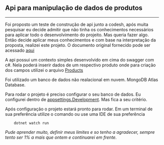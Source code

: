 ## Api para manipulação de dados de produtos
<hr>

Foi proposto um teste de construção de api junto a codesh, após muita pesquisar eu decide admitir que não tinha os conhecimentos necessários para aplicar todo o desenvolvimento do projeito. Mas queria fazer algo. Então decide aplicar meus conhecimentos e com base na interpretação da proposta, realizei este projeto. O documento original fornecido pode ser acessado [aqui](/Documentation/products-parser-20230105/README.md)

A api possui um contexto simples desenvolvido em cima do swagger com c#. Nela poderá inserir dados de um respectivo produto onde para criação dos campos utilizei o arquivo [Products](Documentation/products-parser-20230105/products.json)

Foi utilizado um banco de dados não realacional em nuvem. 
MongoDB Atlas Database.

Para rodar o projeto é preciso configurar o seu banco de dados. Eu configurei dentro de [appsettings.Development](ProjetoCodesh/appsettings.Development.json). Mas fica a seu critério.

Após configuração o projeto estará pronto para rodar. Em um terminal de sua preferência utilize o comando ou use uma IDE de sua preferência

        dotnet watch run


<em> Pude aprender muito, definir meus limites e so tenho a agradecer, sempre tento ser 1% a mais que ontem e continuarei em frente.</em>
